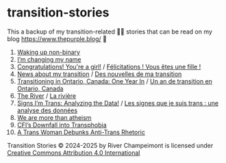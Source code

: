 # transition-stories
This a backup of my transition-related 🏳️‍⚧️ stories that can be read on my blog https://www.thepurple.blog/ 💜

1. [Waking up non-binary](Waking%20up%20non-binary.md)
1. [I’m changing my name](I’m%20changing%20my%20name.md)
1. [Congratulations! You're a girl!](Congratulations!%20You're%20a%20girl!.md) / [Félicitations ! Vous êtes une fille !](Félicitations%20!%20Vous%20êtes%20une%20fille%20!.md)
1. [News about my transition](News%20about%20my%20transition.md) / [Des nouvelles de ma transition](Des%20nouvelles%20de%20ma%20transition.md)
1. [Transitioning in Ontario, Canada: One Year In](Transitioning%20in%20Ontario.md) / [Un an de transition en Ontario, Canada](Un%20an%20de%20transition%20en%20Ontario.md)
1. [The River](The%20River.md) / [La rivière](La%20rivière.md)
1. [Signs I’m Trans: Analyzing the Data!](Signs%20I’m%20Trans%20-%20Analyzing%20the%20Data.md) / [Les signes que je suis trans : une analyse des données](Les%20signes%20que%20je%20suis%20trans.md)
1. [We are more than atheism](We%20are%20more%20than%20atheism.md)
1. [CFI’s Downfall into Transphobia](CFI’s%20Downfall%20into%20Transphobia.md)
1. [A Trans Woman Debunks Anti-Trans Rhetoric](A_Trans_Woman_Debunks_Anti-Trans_Rhetoric.md)

Transition Stories © 2024-2025 by River Champeimont is licensed under [Creative Commons Attribution 4.0 International](LICENSE.txt)
